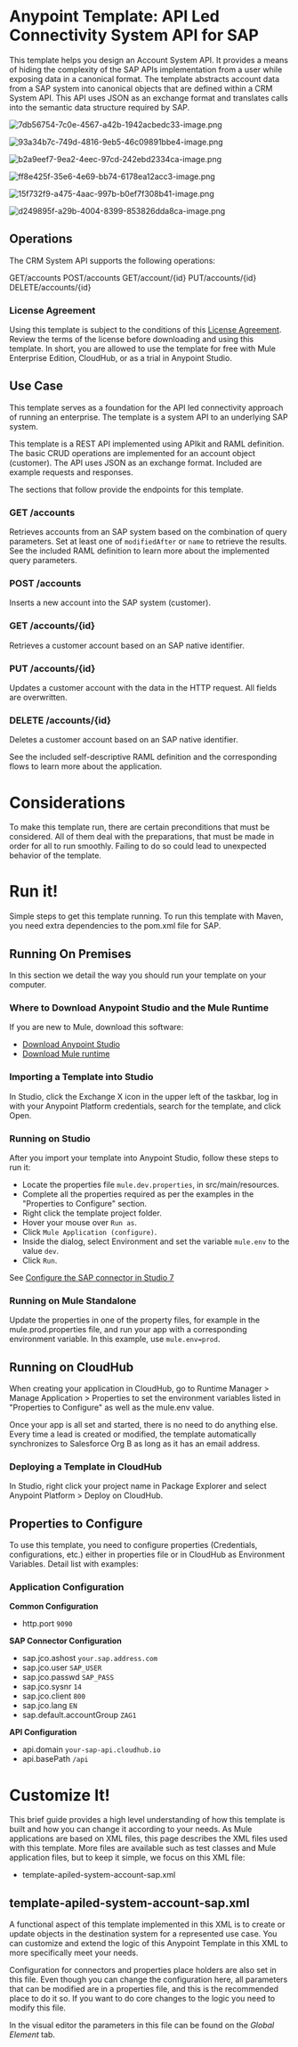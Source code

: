 
# Anypoint Template: API Led Connectivity System API for SAP

<!-- Header (start) -->

This template helps you design an Account System API. It provides a means of hiding the complexity of the SAP APIs implementation from a user while exposing data in a canonical format. The template abstracts account data from a SAP system into canonical objects that are defined within a CRM System API. This API uses JSON as an exchange format and translates calls into the semantic data structure required by SAP.

![7db56754-7c0e-4567-a42b-1942acbedc33-image.png](https://exchange2-file-upload-service-kprod.s3.us-east-1.amazonaws.com:443/7db56754-7c0e-4567-a42b-1942acbedc33-image.png)

![93a34b7c-749d-4816-9eb5-46c09891bbe4-image.png](https://exchange2-file-upload-service-kprod.s3.us-east-1.amazonaws.com:443/93a34b7c-749d-4816-9eb5-46c09891bbe4-image.png)

![b2a9eef7-9ea2-4eec-97cd-242ebd2334ca-image.png](https://exchange2-file-upload-service-kprod.s3.us-east-1.amazonaws.com:443/b2a9eef7-9ea2-4eec-97cd-242ebd2334ca-image.png)

![ff8e425f-35e6-4e69-bb74-6178ea12acc3-image.png](https://exchange2-file-upload-service-kprod.s3.us-east-1.amazonaws.com:443/ff8e425f-35e6-4e69-bb74-6178ea12acc3-image.png)

![15f732f9-a475-4aac-997b-b0ef7f308b41-image.png](https://exchange2-file-upload-service-kprod.s3.us-east-1.amazonaws.com:443/15f732f9-a475-4aac-997b-b0ef7f308b41-image.png)

![d249895f-a29b-4004-8399-853826dda8ca-image.png](https://exchange2-file-upload-service-kprod.s3.us-east-1.amazonaws.com:443/d249895f-a29b-4004-8399-853826dda8ca-image.png)


## Operations

The CRM System API supports the following operations:

GET/accounts
POST/accounts
GET/account/{id}
PUT/accounts/{id}
DELETE/accounts/{id}

### License Agreement

Using this template is subject to the conditions of this <a href="https://github.com/mulesoft/template-sfdc2nets-opportunity-aggregation/blob/4.1/AnypointTemplateLicense.pdf">License Agreement</a>. Review the terms of the license before downloading and using this template. In short, you are allowed to use the template for free with Mule Enterprise Edition, CloudHub, or as a trial in Anypoint Studio.

## Use Case

<!-- Use Case (start) -->

This template serves as a foundation for the API led connectivity approach of running an enterprise.
The template is a system API to an underlying SAP system.

This template is a REST API implemented using APIkit and RAML definition. The basic CRUD operations are implemented for an account object (customer). The API uses JSON as an exchange format. Included are example requests and responses.

The sections that follow provide the endpoints for this template.

### GET /accounts

Retrieves accounts from an SAP system based on the combination of query parameters. Set at least one of `modifiedAfter` or `name` to retrieve the results. See the included RAML definition to learn more about the implemented query parameters.

### POST /accounts

Inserts a new account into the SAP system (customer).

### GET /accounts/{id}

Retrieves a customer account based on an SAP native identifier.

### PUT /accounts/{id}

Updates a customer account with the data in the HTTP request. All fields are overwritten.

### DELETE /accounts/{id}

Deletes a customer account based on an SAP native identifier.

See the included self-descriptive RAML definition and the corresponding flows to learn more about the application.

# Considerations

<!-- Default Considerations (start) -->

<!-- Default Considerations (end) -->

<!-- Considerations (start) -->

To make this template run, there are certain preconditions that must be considered. All of them deal with the preparations, that must be made in order for all to run smoothly. Failing to do so could lead to unexpected behavior of the template.


# Run it!

Simple steps to get this template running. To run this template with Maven, you need extra dependencies
to the pom.xml file for SAP.


## Running On Premises

In this section we detail the way you should run your template on your computer.

<!-- Running on premise (end) -->

### Where to Download Anypoint Studio and the Mule Runtime

If you are new to Mule, download this software:

- [Download Anypoint Studio](https://www.mulesoft.com/platform/studio)
- [Download Mule runtime](https://www.mulesoft.com/lp/dl/mule-esb-enterprise)


<!-- Where to download (end) -->

### Importing a Template into Studio

In Studio, click the Exchange X icon in the upper left of the taskbar, log in with your Anypoint Platform credentials, search for the template, and click Open.

<!-- Importing into Studio (end) -->

### Running on Studio

After you import your template into Anypoint Studio, follow these steps to run it:

- Locate the properties file `mule.dev.properties`, in src/main/resources.
- Complete all the properties required as per the examples in the "Properties to Configure" section.
- Right click the template project folder.
- Hover your mouse over `Run as`.
- Click `Mule Application (configure)`.
- Inside the dialog, select Environment and set the variable `mule.env` to the value `dev`.
- Click `Run`.

See [Configure the SAP connector in Studio 7](https://docs.mulesoft.com/connectors/sap/sap-connector#configure-in-studio)

<!-- Running on Studio (end) -->

### Running on Mule Standalone

Update the properties in one of the property files, for example in the mule.prod.properties file, and run your app with a corresponding environment variable. In this example, use `mule.env=prod`. 

## Running on CloudHub

When creating your application in CloudHub, go to Runtime Manager > Manage Application > Properties to set the environment variables listed in "Properties to Configure" as well as the mule.env value.

Once your app is all set and started, there is no need to do anything else. Every time a lead is created or modified, the template automatically synchronizes to Salesforce Org B as long as it has an email address.

### Deploying a Template in CloudHub

In Studio, right click your project name in Package Explorer and select Anypoint Platform > Deploy on CloudHub.

<!-- Deploying on Cloudhub (end) -->


## Properties to Configure

To use this template, you need to configure properties (Credentials, configurations, etc.) either in properties file or in CloudHub as Environment Variables. Detail list with examples:

### Application Configuration

**Common Configuration**

+ http.port `9090`

**SAP Connector Configuration**

+ sap.jco.ashost `your.sap.address.com`
+ sap.jco.user `SAP_USER`
+ sap.jco.passwd `SAP_PASS`
+ sap.jco.sysnr `14`
+ sap.jco.client `800`
+ sap.jco.lang `EN`
+ sap.default.accountGroup `ZAG1`

**API Configuration**

+ api.domain `your-sap-api.cloudhub.io`
+ api.basePath `/api`

# Customize It!

This brief guide provides a high level understanding of how this template is built and how you can change it according to your needs. As Mule applications are based on XML files, this page describes the XML files used with this template. More files are available such as test classes and Mule application files, but to keep it simple, we focus on this XML file:

* template-apiled-system-account-sap.xml

<!-- Customize it (end) -->

## template-apiled-system-account-sap.xml

A functional aspect of this template implemented in this XML is to create or update objects in the destination system for a represented use case. You can customize and extend the logic of this Anypoint Template in this XML to more specifically meet your needs.

Configuration for connectors and properties place holders are also set in this file. Even though you can change the configuration here, all parameters that can be modified are in a properties file, and this is the recommended place to do it so. If you want to do core changes to the logic you need to modify this file.

In the visual editor the parameters in this file can be found on the *Global Element* tab.

<!-- Config XML (start) -->
<!-- Config XML (end) -->
<!-- Default Config XML (start) -->
<!-- Default Business Logic XML (start) -->
<!-- Business Logic XML (start) -->
<!-- Business Logic XML (end) -->
<!-- Default Endpoints XML (start) -->
<!-- Endpoints XML (start) -->
<!-- Endpoints XML (end) -->
<!-- Default Error Handling XML (start) -->
<!-- Error Handling XML (start) -->
<!-- Error Handling XML (end) -->
<!-- Extras (start) -->
<!-- Extras (end) -->


